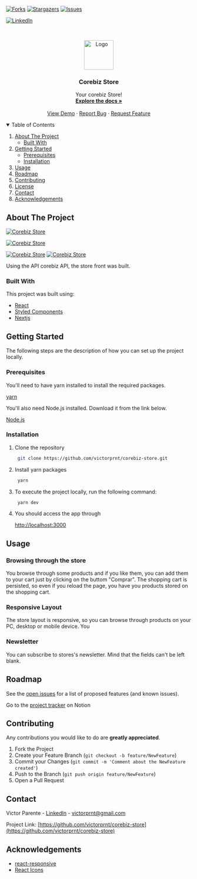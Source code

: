 <!-- PROJECT SHIELDS -->
<!--
*** I'm using markdown "reference style" links for readability.
*** Reference links are enclosed in brackets [ ] instead of parentheses ( ).
*** See the bottom of this document for the declaration of the reference variables
-->

[![Forks][forks-shield]][forks-url]
[![Stargazers][stars-shield]][stars-url]
[![Issues][issues-shield]][issues-url]

<!--[![MIT License][license-shield]][license-url]-->

[![LinkedIn][linkedin-shield]][linkedin-url]

<!-- PROJECT LOGO -->
<br />
<p align="center">
  <a href="https://github.com/victorprnt/corebiz-store">
    <img src="https://gitlab.mitocondria.cl/uploads/-/system/appearance/logo/1/LOGO_COREBIZ.png" alt="Logo" height="80">
  </a>

  <h3 align="center">Corebiz Store</h3>

  <p align="center">
    Your corebiz Store!
    <br />
    <a href="https://github.com/victorprnt/corebiz-store"><strong>Explore the docs »</strong></a>
    <br />
    <br />
    <a href="https://corebizstore.vercel.app/">View Demo</a>
    ·
    <a href="https://github.com/victorprnt/corebiz-store/issues">Report Bug</a>
    ·
    <a href="https://github.com/victorprnt/corebiz-store/issues">Request Feature</a>
  </p>
</p>

<!-- TABLE OF CONTENTS -->
<details open="open">
  <summary>Table of Contents</summary>
  <ol>
    <li>
      <a href="#about-the-project">About The Project</a>
      <ul>
        <li><a href="#built-with">Built With</a></li>
      </ul>
    </li>
    <li>
      <a href="#getting-started">Getting Started</a>
      <ul>
        <li><a href="#prerequisites">Prerequisites</a></li>
        <li><a href="#installation">Installation</a></li>
      </ul>
    </li>
    <li><a href="#usage">Usage</a></li>
    <li><a href="#roadmap">Roadmap</a></li>
    <li><a href="#contributing">Contributing</a></li>
    <li><a href="#license">License</a></li>
    <li><a href="#contact">Contact</a></li>
    <li><a href="#acknowledgements">Acknowledgements</a></li>
  </ol>
</details>

<!-- ABOUT THE PROJECT -->

## About The Project

[![Corebiz Store][part-1]](https://corebizstore.vercel.app/)

[![Corebiz Store][part-2]](https://corebizstore.vercel.app/)

[![Corebiz Store][part-3]](https://corebizstore.vercel.app/) [![Corebiz Store][part-4]](https://corebizstore.vercel.app/)

Using the API corebiz API, the store front was built.

### Built With

This project was built using:

- [React](https://reactjs.org/)
- [Styled Components](https://styled-components.com/)
- [Nextjs](https://nextjs.org/)

<!-- GETTING STARTED -->

## Getting Started

The following steps are the description of how you can set up the project locally.

### Prerequisites

You'll need to have yarn installed to install the required packages.

[yarn](https://classic.yarnpkg.com/en/docs/install)

You'll also need Node.js installed. Download it from the link below.

[Node.js](https://nodejs.org/en/)

### Installation

1. Clone the repository
   ```sh
    git clone https://github.com/victorprnt/corebiz-store.git
   ```
2. Install yarn packages
   ```sh
    yarn
   ```
3. To execute the project locally, run the following command:
   ```sh
    yarn dev
   ```
4. You should access the app through

   [http://localhost:3000](http://localhost:3000)

<!-- USAGE EXAMPLES -->

## Usage

### Browsing through the store

You browse through some products and if you like them, you can add them to your cart just by clicking on the buttom "Comprar". The shopping cart is persisted, so even if you reload the page, you have you products stored on the shopping cart.

### Responsive Layout

The store layout is responsive, so you can browse through products on your PC, desktop or mobile device. You

### Newsletter

You can subscribe to stores's newsletter. Mind that the fields can't be left blank.

<!--_For more examples, please refer to the [Documentation](https://example.com)_ -->

<!-- ROADMAP -->

## Roadmap

See the [open issues](https://github.com/victorprnt/corebiz-store/issues) for a list of proposed features (and known issues).

Go to the [project tracker](https://parvic.notion.site/Corebiz-Store-ccb40e8e13894f50b257143baa5465db) on Notion

<!-- CONTRIBUTING -->

## Contributing

Any contributions you would like to do are **greatly appreciated**.

1. Fork the Project
2. Create your Feature Branch (`git checkout -b feature/NewFeature`)
3. Commit your Changes (`git commit -m 'Comment about the NewFeature created'`)
4. Push to the Branch (`git push origin feature/NewFeature`)
5. Open a Pull Request

<!-- LICENSE -->

<!--
## License

Distributed under the MIT License. See `LICENSE` for more information.
-->

<!-- CONTACT -->

## Contact

Victor Parente - [LinkedIn](https://www.linkedin.com/in/victorprnt/) - victorprnt@gmail.com

Project Link: [https://github.com/victorprnt/corebiz-store](https://github.com/victorprnt/corebiz-store)

<!-- ACKNOWLEDGEMENTS -->

## Acknowledgements

- [react-responsive](https://github.com/contra/react-responsive)
- [React Icons](https://react-icons.github.io/react-icons)

<!-- MARKDOWN LINKS & IMAGES -->
<!-- https://www.markdownguide.org/basic-syntax/#reference-style-links -->

[forks-shield]: https://img.shields.io/github/forks/victorprnt/corebiz-store.svg?style=for-the-badge
[forks-url]: https://github.com/victorprnt/corebiz-store/network/members
[stars-shield]: https://img.shields.io/github/stars/victorprnt/corebiz-store.svg?style=for-the-badge
[stars-url]: https://github.com/victorprnt/corebiz-store/stargazers
[issues-shield]: https://img.shields.io/github/issues/victorprnt/corebiz-store.svg?style=for-the-badge
[issues-url]: https://github.com/victorprnt/corebiz-store/issues

<!--[license-shield]: https://img.shields.io/github/license/othneildrew/Best-README-Template.svg?style=for-the-badge
[license-url]: https://github.com/othneildrew/Best-README-Template/blob/master/LICENSE.txt -->

[linkedin-shield]: https://img.shields.io/badge/-LinkedIn-black.svg?style=for-the-badge&logo=linkedin&colorB=555
[linkedin-url]: https://linkedin.com/in/victorprnt
[product-screenshot]: https://i.imgur.com/r58J2V8.gif
[part-1]: https://i.imgur.com/OZOQhF7.png
[part-2]: https://i.imgur.com/ZQ2Nalp.png
[part-3]: https://i.imgur.com/4eYkuOH.png
[part-4]: https://i.imgur.com/RW1O9cI.png
[notion-project]: https://www.notion.so/parvic/Agenda-Edu-Desafio-Front-end-508e4466af96497d8baef8aa434faf82
